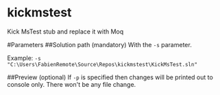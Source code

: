 # kickmstest
Kick MsTest stub and replace it with Moq

#Parameters
##Solution path (mandatory)
With the `-s` parameter.

Example:
`-s "C:\Users\FabienRemote\Source\Repos\kickmstest\KickMsTest.sln"`

##Preview (optional)
If `-p` is specified then changes will be printed out to console only. There won't be any file change.
